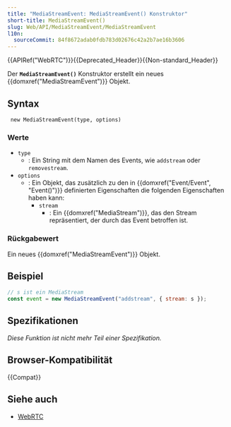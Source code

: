 ```yaml
---
title: "MediaStreamEvent: MediaStreamEvent() Konstruktor"
short-title: MediaStreamEvent()
slug: Web/API/MediaStreamEvent/MediaStreamEvent
l10n:
  sourceCommit: 84f8672adab0fdb783d02676c42a2b7ae16b3606
---
```


{{APIRef("WebRTC")}}{{Deprecated_Header}}{{Non-standard_Header}}

Der **`MediaStreamEvent()`** Konstruktor erstellt ein neues {{domxref("MediaStreamEvent")}} Objekt.

## Syntax

```js-nolint
 new MediaStreamEvent(type, options)
```

### Werte

- `type`
  - : Ein String mit dem Namen des Events, wie `addstream` oder `removestream`.
- `options`
  - : Ein Objekt, das zusätzlich zu den in {{domxref("Event/Event", "Event()")}} definierten Eigenschaften die folgenden Eigenschaften haben kann:
    - `stream`
      - : Ein {{domxref("MediaStream")}}, das den Stream repräsentiert, der durch das Event betroffen ist.

### Rückgabewert

Ein neues {{domxref("MediaStreamEvent")}} Objekt.

## Beispiel

```js
// s ist ein MediaStream
const event = new MediaStreamEvent("addstream", { stream: s });
```

## Spezifikationen

_Diese Funktion ist nicht mehr Teil einer Spezifikation._

## Browser-Kompatibilität

{{Compat}}

## Siehe auch

- [WebRTC](/de/docs/Web/API/WebRTC_API)
